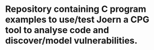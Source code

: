 # Repository containing C program examples to use/test Joern <a href="https://github.com/joernio/joern"></a> a CPG tool to analyse code and discover/model vulnerabilities.